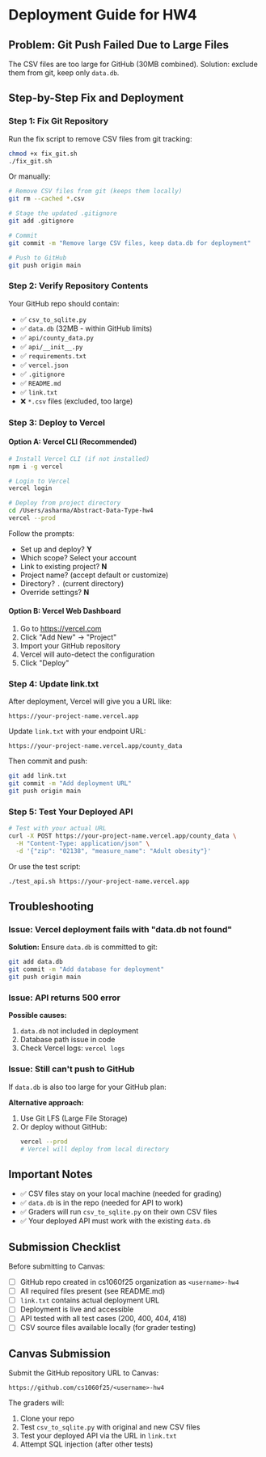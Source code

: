 # Deployment Guide for HW4

## Problem: Git Push Failed Due to Large Files

The CSV files are too large for GitHub (30MB combined). Solution: exclude them from git, keep only `data.db`.

## Step-by-Step Fix and Deployment

### Step 1: Fix Git Repository

Run the fix script to remove CSV files from git tracking:

```bash
chmod +x fix_git.sh
./fix_git.sh
```

Or manually:
```bash
# Remove CSV files from git (keeps them locally)
git rm --cached *.csv

# Stage the updated .gitignore
git add .gitignore

# Commit
git commit -m "Remove large CSV files, keep data.db for deployment"

# Push to GitHub
git push origin main
```

### Step 2: Verify Repository Contents

Your GitHub repo should contain:
- ✅ `csv_to_sqlite.py`
- ✅ `data.db` (32MB - within GitHub limits)
- ✅ `api/county_data.py`
- ✅ `api/__init__.py`
- ✅ `requirements.txt`
- ✅ `vercel.json`
- ✅ `.gitignore`
- ✅ `README.md`
- ✅ `link.txt`
- ❌ `*.csv` files (excluded, too large)

### Step 3: Deploy to Vercel

#### Option A: Vercel CLI (Recommended)

```bash
# Install Vercel CLI (if not installed)
npm i -g vercel

# Login to Vercel
vercel login

# Deploy from project directory
cd /Users/asharma/Abstract-Data-Type-hw4
vercel --prod
```

Follow the prompts:
- Set up and deploy? **Y**
- Which scope? Select your account
- Link to existing project? **N**
- Project name? (accept default or customize)
- Directory? `.` (current directory)
- Override settings? **N**

#### Option B: Vercel Web Dashboard

1. Go to https://vercel.com
2. Click "Add New" → "Project"
3. Import your GitHub repository
4. Vercel will auto-detect the configuration
5. Click "Deploy"

### Step 4: Update link.txt

After deployment, Vercel will give you a URL like:
```
https://your-project-name.vercel.app
```

Update `link.txt` with your endpoint URL:
```
https://your-project-name.vercel.app/county_data
```

Then commit and push:
```bash
git add link.txt
git commit -m "Add deployment URL"
git push origin main
```

### Step 5: Test Your Deployed API

```bash
# Test with your actual URL
curl -X POST https://your-project-name.vercel.app/county_data \
  -H "Content-Type: application/json" \
  -d '{"zip": "02138", "measure_name": "Adult obesity"}'
```

Or use the test script:
```bash
./test_api.sh https://your-project-name.vercel.app
```

## Troubleshooting

### Issue: Vercel deployment fails with "data.db not found"

**Solution:** Ensure `data.db` is committed to git:
```bash
git add data.db
git commit -m "Add database for deployment"
git push origin main
```

### Issue: API returns 500 error

**Possible causes:**
1. `data.db` not included in deployment
2. Database path issue in code
3. Check Vercel logs: `vercel logs`

### Issue: Still can't push to GitHub

If `data.db` is also too large for your GitHub plan:

**Alternative approach:**
1. Use Git LFS (Large File Storage)
2. Or deploy without GitHub:
   ```bash
   vercel --prod
   # Vercel will deploy from local directory
   ```

## Important Notes

- ✅ CSV files stay on your local machine (needed for grading)
- ✅ `data.db` is in the repo (needed for API to work)
- ✅ Graders will run `csv_to_sqlite.py` on their own CSV files
- ✅ Your deployed API must work with the existing `data.db`

## Submission Checklist

Before submitting to Canvas:

- [ ] GitHub repo created in cs1060f25 organization as `<username>-hw4`
- [ ] All required files present (see README.md)
- [ ] `link.txt` contains actual deployment URL
- [ ] Deployment is live and accessible
- [ ] API tested with all test cases (200, 400, 404, 418)
- [ ] CSV source files available locally (for grader testing)

## Canvas Submission

Submit the GitHub repository URL to Canvas:
```
https://github.com/cs1060f25/<username>-hw4
```

The graders will:
1. Clone your repo
2. Test `csv_to_sqlite.py` with original and new CSV files
3. Test your deployed API via the URL in `link.txt`
4. Attempt SQL injection (after other tests)
